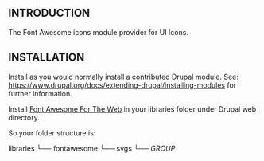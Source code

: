 ## INTRODUCTION

The Font Awesome icons module provider for UI Icons.

## INSTALLATION

Install as you would normally install a contributed Drupal module.
See: https://www.drupal.org/docs/extending-drupal/installing-modules for further
information.

Install [Font Awesome For The Web](https://fontawesome.com/download) in your libraries folder under Drupal web directory.

So your folder structure is:

libraries
  └── fontawesome
      └── svgs
        └── _GROUP_
